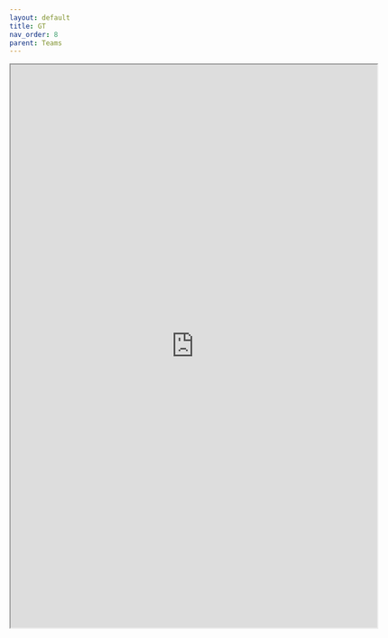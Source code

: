 ```yaml
---
layout: default
title: GT
nav_order: 8
parent: Teams
---
```



<iframe width=650 height=1000 scrolling="yes" src="https://docs.google.com/document/d/e/2PACX-1vR8TOxuhD1R2lCcAEkUFRProV1eu5DWRwvmZcdHN3r9Exz7sr_dElTS2Bbjlv-1_B1yNFeitpU0uX7V/pub?embedded=true"></iframe>